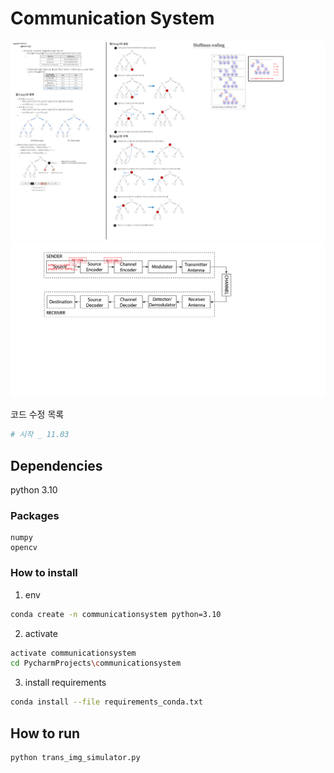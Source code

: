 # Communication System
![hyeongeonimg](for_study/study_board.png)
![hyeongeonimg](for_study/system_diagram.png)

코드 수정 목록
```python
# 시작 _ 11.03

```

## Dependencies
python 3.10

### Packages
```
numpy
opencv
```

### How to install
1. env
```sh
conda create -n communicationsystem python=3.10
```
2. activate
```sh
activate communicationsystem
cd PycharmProjects\communicationsystem
```

3. install requirements
```sh
conda install --file requirements_conda.txt
``` 

## How to run

```sh
python trans_img_simulator.py
``` 

